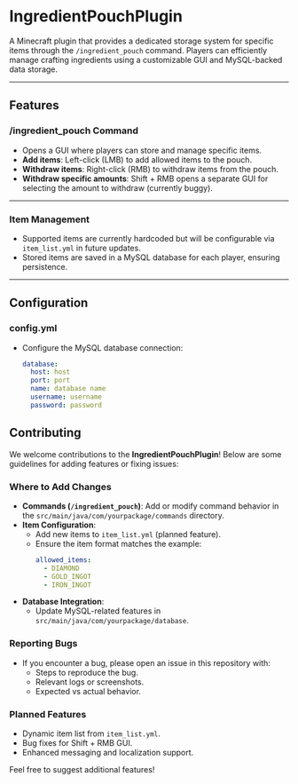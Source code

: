 # IngredientPouchPlugin

A Minecraft plugin that provides a dedicated storage system for specific items through the `/ingredient_pouch` command. Players can efficiently manage crafting ingredients using a customizable GUI and MySQL-backed data storage.

---

## Features

### **/ingredient_pouch Command**
- Opens a GUI where players can store and manage specific items.
- **Add items**: Left-click (LMB) to add allowed items to the pouch.
- **Withdraw items**: Right-click (RMB) to withdraw items from the pouch.
- **Withdraw specific amounts**: Shift + RMB opens a separate GUI for selecting the amount to withdraw (currently buggy).

---

### **Item Management**
- Supported items are currently hardcoded but will be configurable via `item_list.yml` in future updates.
- Stored items are saved in a MySQL database for each player, ensuring persistence.

---

## Configuration

### **config.yml**
- Configure the MySQL database connection:
  ```yaml
  database:
    host: host
    port: port
    name: database name
    username: username
    password: password

## Contributing

We welcome contributions to the **IngredientPouchPlugin**! Below are some guidelines for adding features or fixing issues:

### Where to Add Changes
- **Commands (`/ingredient_pouch`)**: Add or modify command behavior in the `src/main/java/com/yourpackage/commands` directory.
- **Item Configuration**:
  - Add new items to `item_list.yml` (planned feature).
  - Ensure the item format matches the example:
    ```yaml
    allowed_items:
      - DIAMOND
      - GOLD_INGOT
      - IRON_INGOT
    ```
- **Database Integration**:
  - Update MySQL-related features in `src/main/java/com/yourpackage/database`.

### Reporting Bugs
- If you encounter a bug, please open an issue in this repository with:
  - Steps to reproduce the bug.
  - Relevant logs or screenshots.
  - Expected vs actual behavior.

### Planned Features
- Dynamic item list from `item_list.yml`.
- Bug fixes for Shift + RMB GUI.
- Enhanced messaging and localization support.

Feel free to suggest additional features!
